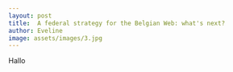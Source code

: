 ```yaml
---
layout: post
title:  A federal strategy for the Belgian Web: what's next?
author: Eveline
image: assets/images/3.jpg
---
```



Hallo
